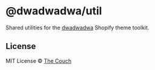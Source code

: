 # @dwadwadwa/util
Shared utilities for the [dwadwadwa](https://github.com/the-couch/dwadwadwa) Shopify
theme toolkit.

## License
MIT License © [The Couch](https://thecouch.nyc)
